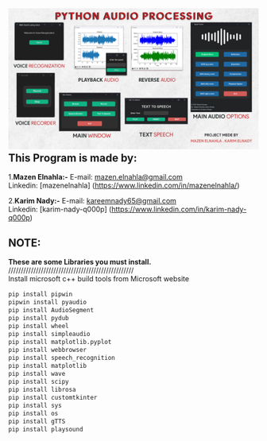 ![Audio Processing Features](/Screen.png)
This Program is made by:
---------------
1.**Mazen Elnahla:-**
	E-mail: mazen.elnahla@gmail.com  
	Linkedin: [mazenelnahla] (https://www.linkedin.com/in/mazenelnahla/)  

2.**Karim Nady:-**
	E-mail: kareemnady65@gmail.com  
	Linkedin: [karim-nady-q000p] (https://www.linkedin.com/in/karim-nady-q000p)  

NOTE:
---------------
**These are some Libraries you must install.**  
//////////////////////////////////////////////////   
Install microsoft c++ build tools from Microsoft website  

	pip install pipwin  
	pipwin install pyaudio  
	pip install AudioSegment  
	pip install pydub  
	pip install wheel  
	pip install simpleaudio  
	pip install matplotlib.pyplot  
	pip install webbrowser  
	pip install speech_recognition  
	pip install matplotlib  
	pip install wave  
	pip install scipy  
	pip install librosa  
	pip install customtkinter  
	pip install sys  
	pip install os  
	pip install gTTS  
	pip install playsound  
